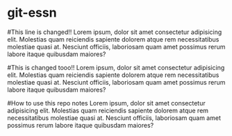# git-essn

#This line is changed!!
Lorem ipsum, dolor sit amet consectetur adipisicing elit. Molestias quam reiciendis sapiente dolorem atque rem necessitatibus molestiae quasi at. Nesciunt officiis, laboriosam quam amet possimus rerum labore itaque quibusdam maiores?

#This is changed tooo!!
Lorem ipsum, dolor sit amet consectetur adipisicing elit. Molestias quam reiciendis sapiente dolorem atque rem necessitatibus molestiae quasi at. Nesciunt officiis, laboriosam quam amet possimus rerum labore itaque quibusdam maiores?

#How to use this repo notes
Lorem ipsum, dolor sit amet consectetur adipisicing elit. Molestias quam reiciendis sapiente dolorem atque rem necessitatibus molestiae quasi at. Nesciunt officiis, laboriosam quam amet possimus rerum labore itaque quibusdam maiores?
